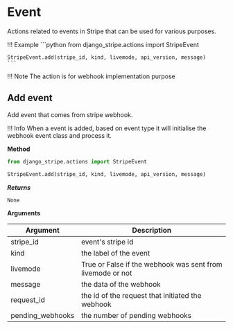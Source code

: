 # Event

Actions related to events in Stripe that can be used for various purposes.

!!! Example
    ```python
    from django_stripe.actions import StripeEvent

    StripeEvent.add(stripe_id, kind, livemode, api_version, message)
    ```

!!! Note
    The action is for webhook implementation purpose

## Add event

Add event that comes from stripe webhook.

!!! Info
    When a event is added, based on event type it will initialise the webhook event class and process it.

**Method**

```python
from django_stripe.actions import StripeEvent

StripeEvent.add(stripe_id, kind, livemode, api_version, message)
```

***Returns***

`None`

**Arguments**

| Argument         | Description                                                |
| ---------------- | ---------------------------------------------------------- |
| stripe_id        | event's stripe id                                          |
| kind             | the label of the event                                     |
| livemode         | True or False if the webhook was sent from livemode or not |
| message          | the data of the webhook                                    |
| request_id       | the id of the request that initiated the webhook           |
| pending_webhooks | the number of pending webhooks                             |
